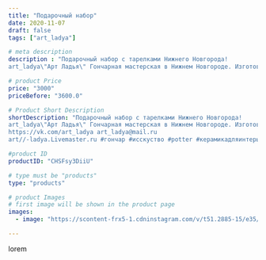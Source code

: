 ```yaml
---
title: "Подарочный набор"
date: 2020-11-07
draft: false
tags: ["art_ladya"]

# meta description
description : "Подарочный набор с тарелками Нижнего Новгорода! 
art_ladya\"Арт Ладья\" Гончарная мастерская в Нижнем Новгороде. Изготовление керамики и мастер//-классы по обуч"

# product Price
price: "3000"
priceBefore: "3600.0"

# Product Short Description
shortDescription: "Подарочный набор с тарелками Нижнего Новгорода! 
art_ladya\"Арт Ладья\" Гончарная мастерская в Нижнем Новгороде. Изготовление керамики и мастер//-классы по обучению. 
https://vk.com/art_ladya art_ladya@mail.ru 
art//-ladya.Livemaster.ru #гончар #исскуство #potter #керамикадляинтерьера #керамикаручнаяработа #гончарнаямастерская #сувениры #handmade #посудаизглины #керамика #гончарнаяпосуда #эксклюзивнаякерамика #dishes #decor #ceramicar #сувенир #claygoods #футбольныйстадион #earthenware #ceramic #design #restaurant #ceramicart #нижнийновгород #авторскаякерамика #bowl #dish #тарелка #plate"

#product ID
productID: "CHSFsy3DiiU"

# type must be "products"
type: "products"

# product Images
# first image will be shown in the product page
images:
  - image: "https://scontent-frx5-1.cdninstagram.com/v/t51.2885-15/e35/124103151_274534180653084_994416901973866661_n.jpg?_nc_ht=scontent-frx5-1.cdninstagram.com&_nc_cat=100&_nc_ohc=R_0pi-JPfPQAX861Oh4&edm=APU89FABAAAA&ccb=7-4&oh=f60539519fad04c48cb41fe4e0771b67&oe=612B43E7&_nc_sid=86f79a&ig_cache_key=MjQzNzAzNTQxNjg2MTE1NzUyNA%3D%3D.2-ccb7-4"

---
```

lorem
